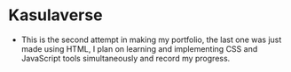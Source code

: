 # Kasulaverse

- This is the second attempt in making my portfolio, the last one was just made using HTML, I plan on learning and implementing CSS and JavaScript tools simultaneously and record my progress.  
